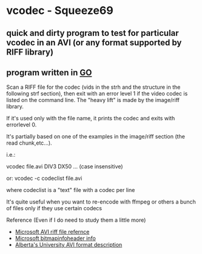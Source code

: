 # vcodec - Squeeze69

## quick and dirty program to test for particular vcodec in an AVI (or any format supported by RIFF library)

## program written in [GO](https://go.dev)

Scan a RIFF file for the codec (vids in the strh and the structure in the following strf section), then exit with an error level 1 if the video codec is listed on the command line. The "heavy lift" is made by the image/riff library.

If it's used only with the file name, it prints the codec and exits with errorlevel 0.

It's partially based on one of the examples in the image/riff section (the read chunk,etc...).

i.e.:

vcodec file.avi DIV3 DX50 ... (case insensitive)

or:
vcodec -c codeclist file.avi

where codeclist is a "text" file with a codec per line

It's quite useful when you want to re-encode with ffmpeg or others a bunch of files only if they use certain codecs

Reference (Even if I do need to study them a little more)

- [Microsoft AVI riff file refernce](https://docs.microsoft.com/it-it/windows/win32/directshow/avi-riff-file-reference)
- [Microsoft bitmapinfoheader info](https://docs.microsoft.com/it-it/windows/win32/api/wingdi/ns-wingdi-bitmapinfoheader)
- [Alberta's University AVI format description](https://sites.ualberta.ca/dept/chemeng/AIX-43/share/man/info/C/a_doc_lib/ultimdia/ultiprgd/AVI.htm)
